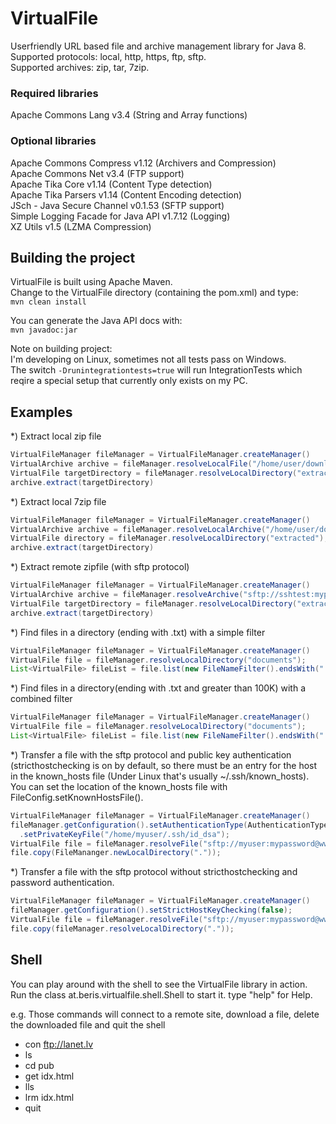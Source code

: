 # VirtualFile
Userfriendly URL based file and archive management library for Java 8.<br/>
Supported protocols: local, http, https, ftp, sftp.<br/>
Supported archives: zip, tar, 7zip.<br/>
### Required libraries ###
Apache Commons Lang v3.4 (String and Array functions)<br/>

### Optional libraries ###
Apache Commons Compress v1.12 (Archivers and Compression)<br/>
Apache Commons Net v3.4 (FTP support)<br/>
Apache Tika Core v1.14 (Content Type detection)<br/>
Apache Tika Parsers v1.14 (Content Encoding detection)<br/>
JSch - Java Secure Channel v0.1.53 (SFTP support)<br/>
Simple Logging Facade for Java API v1.7.12 (Logging)<br/>
XZ Utils v1.5 (LZMA Compression)<br/>

## Building the project ##
VirtualFile is built using Apache Maven.<br/>
Change to the VirtualFile directory (containing the pom.xml) and type:<br/>
```mvn clean install```<br/>

You can generate the Java API docs with:<br/>
```mvn javadoc:jar```<br/>

Note on building project:<br/>
I'm developing on Linux, sometimes not all tests pass on Windows.<br/>
The switch ```-Drunintegrationtests=true``` will run IntegrationTests which reqire a special setup that currently only exists on my PC.

## Examples ##

*) Extract local zip file
```java
VirtualFileManager fileManager = VirtualFileManager.createManager()
VirtualArchive archive = fileManager.resolveLocalFile("/home/user/downloads/mytestapp.zip").asArchive();
VirtualFile targetDirectory = fileManager.resolveLocalDirectory("extracted");
archive.extract(targetDirectory)
```
*) Extract local 7zip file
```java
VirtualFileManager fileManager = VirtualFileManager.createManager()
VirtualArchive archive = fileManager.resolveLocalArchive("/home/user/downloads/coolstuff.7z");
VirtualFile directory = fileManager.resolveLocalDirectory("extracted");
archive.extract(targetDirectory)
```
*) Extract remote zipfile (with sftp protocol)
```java
VirtualFileManager fileManager = VirtualFileManager.createManager()
VirtualArchive archive = fileManager.resolveArchive("sftp://sshtest:mypwd@www.exmaple.com:22/home/sshtest/mytestapp.zip")
VirtualFile targetDirectory = fileManager.resolveLocalDirectory("extracted");
archive.extract(targetDirectory)
```
*) Find files in a directory (ending with .txt) with a simple filter
```java
VirtualFileManager fileManager = VirtualFileManager.createManager()
VirtualFile file = fileManager.resolveLocalDirectory("documents");
List<VirtualFile> fileList = file.list(new FileNameFilter().endsWith(".txt"));
```

*) Find files in a directory(ending with .txt and greater than 100K) with a combined filter
```java
VirtualFileManager fileManager = VirtualFileManager.createManager()
VirtualFile file = fileManager.resolveLocalDirectory("documents");
List<VirtualFile> fileList = file.list(new FileNameFilter().endsWith(".txt").and(new FileSizeFilter().greaterThan(100*1024L)));
```

*) Transfer a file with the sftp protocol and public key authentication (stricthostchecking is on by default, so there must be an entry for the host in the known_hosts file (Under Linux that's usually ~/.ssh/known_hosts). You can set the location of the known_hosts file with FileConfig.setKnownHostsFile().
```java
VirtualFileManager fileManager = VirtualFileManager.createManager()
fileManager.getConfiguration().setAuthenticationType(AuthenticationType.PUBLIC_KEY)
  .setPrivateKeyFile("/home/myuser/.ssh/id_dsa");
VirtualFile file = fileManager.resolveFile("sftp://myuser:mypassword@www.example.com:22/home/myuser/mydocuments.zip");
file.copy(FileMananger.newLocalDirectory("."));
```

*) Transfer a file with the sftp protocol without stricthostchecking and password authentication.
```java
VirtualFileManager fileManager = VirtualFileManager.createManager()
fileManager.getConfiguration().setStrictHostKeyChecking(false);
VirtualFile file = fileManager.resolveFile("sftp://myuser:mypassword@www.example.com:22/home/myuser/mydocuments.zip", configurator);
file.copy(fileManager.resolveLocalDirectory("."));
```

## Shell ##

You can play around with the shell to see the VirtualFile library in action.
Run the class at.beris.virtualfile.shell.Shell to start it. type "help" for Help.

e.g. Those commands will connect to a remote site, download a file, delete the downloaded file and quit the shell

* con ftp://lanet.lv
* ls
* cd pub
* get idx.html
* lls
* lrm idx.html
* quit
